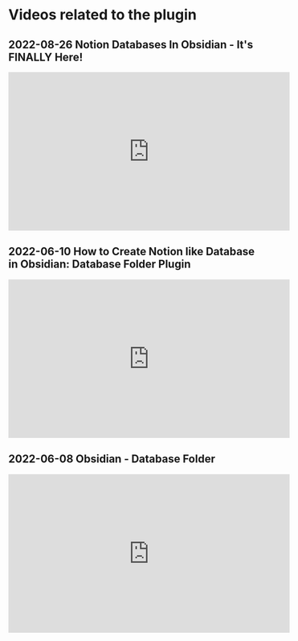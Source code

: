 # Videos related to the plugin
## 2022-08-26 Notion Databases In Obsidian - It's FINALLY Here!

<iframe width="560" height="315" src="https://www.youtube.com/embed/9oaEOFPxT9g" title="YouTube video player" frameborder="0" allow="accelerometer; autoplay; clipboard-write; encrypted-media; gyroscope; picture-in-picture" allowfullscreen></iframe>

## 2022-06-10 How to Create Notion like Database in Obsidian: Database Folder Plugin

<iframe width="560" height="315" src="https://www.youtube.com/embed/N5_jGy8U9vE" title="YouTube video player" frameborder="0" allow="accelerometer; autoplay; clipboard-write; encrypted-media; gyroscope; picture-in-picture" allowfullscreen></iframe>

## 2022-06-08 Obsidian - Database Folder

<iframe width="560" height="315" src="https://www.youtube.com/embed/2v7LO64-C08" title="YouTube video player" frameborder="0" allow="accelerometer; autoplay; clipboard-write; encrypted-media; gyroscope; picture-in-picture" allowfullscreen></iframe>

